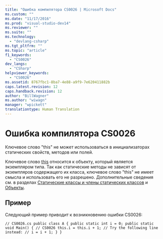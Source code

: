 ```yaml
---
title: "Ошибка компилятора CS0026 | Microsoft Docs"
ms.custom: ""
ms.date: "11/17/2016"
ms.prod: "visual-studio-dev14"
ms.reviewer: ""
ms.suite: ""
ms.technology: 
  - "devlang-csharp"
ms.tgt_pltfrm: ""
ms.topic: "article"
f1_keywords: 
  - "CS0026"
dev_langs: 
  - "CSharp"
helpviewer_keywords: 
  - "CS0026"
ms.assetid: 8767fbc1-8ba7-4e88-a9f9-7e620411882b
caps.latest.revision: 12
caps.handback.revision: 12
author: "BillWagner"
ms.author: "wiwagn"
manager: "wpickett"
translationtype: Human Translation
---
```

# Ошибка компилятора CS0026
Ключевое слово "this" не может использоваться в инициализаторах статических свойств, методов или полей.  
  
 Ключевое слово [this](../../csharp/language-reference/keywords/this.md) относится к объекту, который является экземпляром типа. Так как статические методы не зависят от экземпляров содержащего их класса, ключевое слово "this" не имеет смысла и использовать его не разрешено. Дополнительные сведения см. в разделах [Статические классы и члены статических классов](../../csharp/programming-guide/classes-and-structs/static-classes-and-static-class-members.md) и [Объекты](../../csharp/programming-guide/classes-and-structs/objects.md).  
  
## Пример  
 Следующий пример приводит к возникновению ошибки CS0026:  
  
```  
// CS0026.cs public class A { public static int i = 0; public static void Main() { // CS0026 this.i = this.i + 1; // Try the following line instead: // i = i + 1; } }  
```